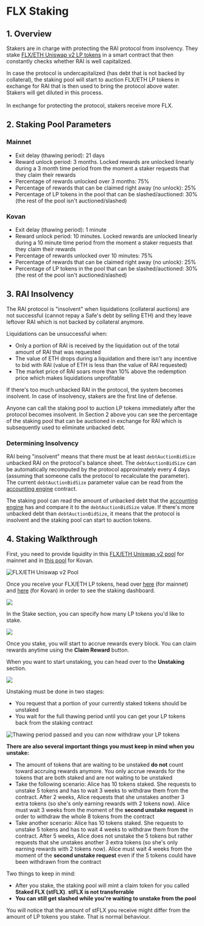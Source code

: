 # FLX Staking

## 1. Overview

Stakers are in charge with protecting the RAI protocol from insolvency. They stake [FLX/ETH Uniswap v2 LP tokens](https://v2.info.uniswap.org/pair/0xd6f3768e62ef92a9798e5a8cedd2b78907cecef9) in a smart contract that then constantly checks whether RAI is well capitalized.

In case the protocol is undercapitalized (has debt that is not backed by collateral), the staking pool will start to auction FLX/ETH LP tokens in exchange for RAI that is then used to bring the protocol above water. Stakers will get diluted in this process.\
\
In exchange for protecting the protocol, stakers receive more FLX.

## 2. Staking Pool Parameters

### Mainnet

* Exit delay (thawing period): 21 days
* Reward unlock period: 3 months. Locked rewards are unlocked linearly during a 3 month time period from the moment a staker requests that they claim their rewards
* Percentage of rewards unlocked over 3 months: 75%
* Percentage of rewards that can be claimed right away (no unlock): 25%
* Percentage of LP tokens in the pool that can be slashed/auctioned: 30% (the rest of the pool isn't auctioned/slashed)

### Kovan

* Exit delay (thawing period): 1 minute
* Reward unlock period: 10 minutes. Locked rewards are unlocked linearly during a 10 minute time period from the moment a staker requests that they claim their rewards
* Percentage of rewards unlocked over 10 minutes: 75%
* Percentage of rewards that can be claimed right away (no unlock): 25%
* Percentage of LP tokens in the pool that can be slashed/auctioned: 30% (the rest of the pool isn't auctioned/slashed)

## 3. RAI Insolvency

The RAI protocol is "insolvent" when liquidations (collateral auctions) are not successful (cannot repay a Safe's debt by selling ETH) and they leave leftover RAI which is not backed by collateral anymore.

Liquidations can be unsuccessful when:

* Only a portion of RAI is received by the liquidation out of the total amount of RAI that was requested
* The value of ETH drops during a liquidation and there isn't any incentive to bid with RAI (value of ETH is less than the value of RAI requested)
* The market price of RAI soars more than 10% above the redemption price which makes liquidations unprofitable

If there's too much unbacked RAI in the protocol, the system becomes insolvent. In case of insolvency, stakers are the first line of defense.

Anyone can call the staking pool to auction LP tokens immediately after the protocol becomes insolvent. In Section 2 above you can see the percentage of the staking pool that can be auctioned in exchange for RAI which is subsequently used to eliminate unbacked debt.

### Determining Insolvency

RAI being "insolvent" means that there must be at least `debtAuctionBidSize` unbacked RAI on the protocol's balance sheet. The `debtAuctionBidSize` can be automatically recomputed by the protocol approximately every 4 days (assuming that someone calls the protocol to recalculate the parameter). The current `debtAuctionBidSize` parameter value can be read from the [accounting engine](https://etherscan.io/address/0xcee6aa1ab47d0fb0f24f51a3072ec16e20f90fce#readContract) contract.

The staking pool can read the amount of unbacked debt that the [accounting engine](https://etherscan.io/address/0xcee6aa1ab47d0fb0f24f51a3072ec16e20f90fce#readContract) has and compare it to the `debtAuctionBidSize` value. If there's more unbacked debt than `debtAuctionBidSize`, it means that the protocol is insolvent and the staking pool can start to auction tokens.

## 4. Staking Walkthrough

First, you need to provide liquidity in this [FLX/ETH Uniswap v2 pool](https://app.uniswap.org/#/add/v2/0x6243d8cea23066d098a15582d81a598b4e8391f4/ETH) for mainnet and in [this pool](https://app.uniswap.org/#/add/v2/0x6e6eA84bb2fcE17AfCE8e1117DdC708142ef51c9/ETH) for Kovan.

![FLX/ETH Uniswap v2 Pool](/assets/lp.png)

Once you receive your FLX/ETH LP tokens, head over [here](https://app.reflexer.finance/#/earn/staking) (for mainnet) and [here](https://app-kovan.reflexer.finance/earn/staking) (for Kovan) in order to see the staking dashboard.

![](/assets/staking.png)

In the Stake section, you can specify how many LP tokens you'd like to stake.&#x20;

![](/assets/stake.png)

Once you stake, you will start to accrue rewards every block. You can claim rewards anytime using the **Claim Reward** button.

When you want to start unstaking, you can head over to the **Unstaking** section.

![](/assets/unstake.png)

Unstaking must be done in two stages:

* You request that a portion of your currently staked tokens should be unstaked
* You wait for the full thawing period until you can get your LP tokens back from the staking contract

![Thawing period passed and you can now withdraw your LP tokens](/assets/stflx.png)

**There are also several important things you must keep in mind when you unstake:**

* The amount of tokens that are waiting to be unstaked **do not** count toward accruing rewards anymore. You only accrue rewards for the tokens that are both staked and are not waiting to be unstaked
* Take the following scenario: Alice has 10 tokens staked. She requests to unstake 5 tokens and has to wait 3 weeks to withdraw them from the contract. After 2 weeks, Alice requests that she unstakes another 3 extra tokens (so she's only earning rewards with 2 tokens now). Alice must wait 3 weeks from the moment of the **second unstake request** in order to withdraw the whole 8 tokens from the contract
* Take another scenario: Alice has 10 tokens staked. She requests to unstake 5 tokens and has to wait 4 weeks to withdraw them from the contract. After 5 weeks, Alice does not unstake the 5 tokens but rather requests that she unstakes another 3 extra tokens (so she's only earning rewards with 2 tokens now). Alice must wait 4 weeks from the moment of the **second unstake request** even if the 5 tokens could have been withdrawn from the contract

Two things to keep in mind:

* After you stake, the staking pool will mint a claim token for you called **Staked FLX (stFLX)**. **stFLX is not transferrable**
* **You can still get slashed while you're waiting to unstake from the pool**

You will notice that the amount of stFLX you receive might differ from the amount of LP tokens you stake. That is normal behaviour.
